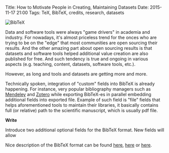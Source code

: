 Title: How to Motivate People in Creating, Maintaining Datasets
Date: 2015-11-17 21:00
Tags: TeX, BibTeX, credits, research, datasets

![BibTeX]({filename}../images/random/bibtex.png)

Data and software tools were always "game drivers" in academia and industry. For nowadays, it's almost priceless trend for the onces who are trying to be on the "edge"  that most communities are open sourcing their results. And the other amazing part about open sourcing results is that datasets and software tools helped additional value creation are also published for free. And such tendency is true and ongoing in various aspects (e.g. teaching, content, datasets, software tools, etc.).

However, as long and tools and datasets are getting more and more.

Technically spoken, integration of "custom" fields into BibTeX is already happening. For instance, very popular bibliography managers such as [Mendeley](https://www.mendeley.com/) and [Zotero](https://www.zotero.org/) while exporting BibTeX-es in parallel embedding additional fields into exported file. Example of such field is "file" fields that helps aforementioned tools to maintain their libraries, it basically contains full (or relative) path to the scientific manuscript, which is usually pdf file.

**Write**

Introduce two additional optional fields for the BibTeX format. New fields will allow


Nice description of the BibTeX format can be found [here](https://www.cs.arizona.edu/~collberg/Teaching/07.231/BibTeX/bibtex.html), [here](http://www.openoffice.org/bibliographic/bibtex-format.pdf) or [here](http://bibtexml.sourceforge.net/btxdoc.pdf).
